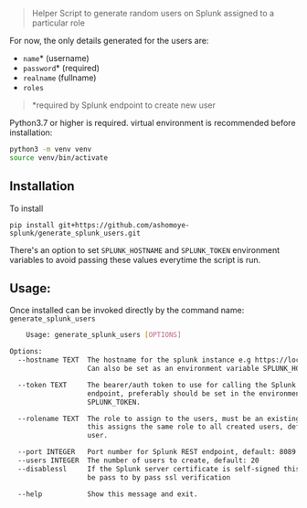 > Helper Script to generate random users on Splunk assigned to a particular role


For now, the only details generated for the users are:
- `name`* (username)
- `password`* (required)
- `realname` (fullname)
- `roles`

> *required by Splunk endpoint to create new user

Python3.7 or higher is required.
virtual environment is recommended before installation:
```sh    
python3 -m venv venv
source venv/bin/activate
```

## Installation
To install 

`pip install git+https://github.com/ashomoye-splunk/generate_splunk_users.git`

There's an option to set `SPLUNK_HOSTNAME` and `SPLUNK_TOKEN` environment variables to avoid passing these values everytime the script is run.

## Usage:
Once installed can be invoked directly by the command name: `generate_splunk_users`
```sh
    Usage: generate_splunk_users [OPTIONS]

Options:
  --hostname TEXT  The hostname for the splunk instance e.g https://localhost.
                   Can also be set as an environment variable SPLUNK_HOSTNAME.

  --token TEXT     The bearer/auth token to use for calling the Splunk
                   endpoint, preferably should be set in the environment as
                   SPLUNK_TOKEN.

  --rolename TEXT  The role to assign to the users, must be an existing role,
                   this assigns the same role to all created users, default:
                   user.

  --port INTEGER   Port number for Splunk REST endpoint, default: 8089
  --users INTEGER  The number of users to create, default: 20
  --disablessl     If the Splunk server certificate is self-signed this must
                   be pass to by pass ssl verification

  --help           Show this message and exit.
```
